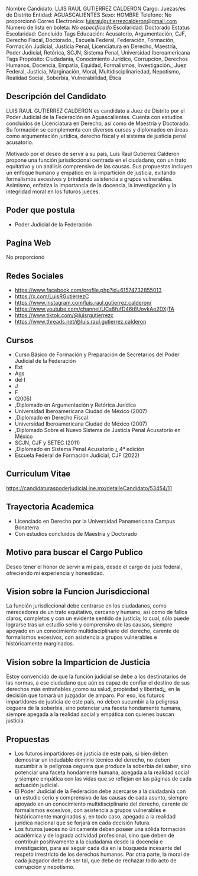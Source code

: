 Nombre Candidato: LUIS RAUL GUTIERREZ CALDERON
Cargo: Juezas/es de Distrito
Entidad: AGUASCALIENTES
Sexo: HOMBRE
Telefono: No proporcionó
Correo Electronico: luisraulgutierrezcalderon@gmail.com
Numero de lista en boleta: *No especificado*
Escolaridad: Doctorado
Estatus Escolaridad: Concluido
Tags Educación: Acusatorio, Argumentación, CJF, Derecho Fiscal, Doctorado., Escuela Federal, Federación, Formación, Formación Judicial, Justicia Penal, Licenciatura en Derecho, Maestría, Poder Judicial, Retórica, SCJN, Sistema Penal, Universidad Iberoamericana
Tags Propósito: Ciudadanía, Conocimiento Jurídico, Corrupción, Derechos Humanos, Docencia, Empatía, Equidad, Formalismos, Investigación., Juez Federal, Justicia, Marginación, Moral, Multidisciplinariedad, Nepotismo, Realidad Social, Soberbia, Vulnerabilidad, Ética


## Descripción del Candidato 

LUIS RAUL GUTIERREZ CALDERON es candidato a Juez de Distrito por el Poder Judicial de la Federación en Aguascalientes. Cuenta con estudios concluidos de Licenciatura en Derecho, así como de Maestría y Doctorado. Su formación se complementa con diversos cursos y diplomados en áreas como argumentación jurídica, derecho fiscal y el sistema de justicia penal acusatorio.

Motivado por el deseo de servir a su país, Luis Raul Gutierrez Calderon propone una función jurisdiccional centrada en el ciudadano, con un trato equitativo y un análisis comprensivo de las causas. Sus propuestas incluyen un enfoque humano y empático en la impartición de justicia, evitando formalismos excesivos y brindando asistencia a grupos vulnerables. Asimismo, enfatiza la importancia de la docencia, la investigación y la integridad moral en los futuros jueces.


## Poder que postula

- Poder Judicial de la Federación


## Pagina Web

No proporcionó


## Redes Sociales

- https://www.facebook.com/profile.php?id=61574732855013
- https://x.com/LuisRGutierrezC
- https://www.instagram.com/luis.raul.gutierrez.calderon/
- https://www.youtube.com/channel/UCs8fufD46t8UovkAo2DXjTA
- https://www.tiktok.com/@luisrgutierrezc
- https://www.threads.net/@luis.raul.gutierrez.calderon


## Cursos

- Curso Básico de Formación y Preparación de Secretarios del Poder Judicial de la Federación
- Ext
- Ags
- del I
- J
- F
- (2005)
- ,Diplomado en Argumentación y Retórica Jurídica
- Universidad Iberoamericana Ciudad de México (2007)
- ,Diplomado en Derecho Fiscal
- Universidad Iberoamericana Ciudad de México (2007)
- ,Diplomado Sobre el Nuevo Sistema de Justicia Penal Acusatorio en México
- SCJN, CJF y SETEC (2011)
- ,Diplomado en Sistema Penal Acusatorio ¿ 4ª edición
- Escuela Federal de Formación Judicial, CJF (2022)


## Curriculum Vitae

https://candidaturaspoderjudicial.ine.mx/detalleCandidato/53454/11


## Trayectoria Academica

- Licenciado en Derecho por la Universidad Panamericana Campus Bonaterra
- Con estudios concluidos de Maestría y Doctorado


## Motivo para buscar el Cargo Publico

Deseo tener el honor de servir a mi país, desde el cargo de juez federal, ofreciendo mi experiencia y honestidad.


## Vision sobre la Funcion Jurisdiccional

La función jurisdiccional debe centrarse en los ciudadanos, como merecedores de un trato equitativo, cercano y humano, así como de fallos claros, completos y con un evidente sentido de justicia; lo cual, sólo puede lograrse tras un estudio serio y comprensivo de las causas, siempre apoyado en un conocimiento multidisciplinario del derecho, carente de formalismos excesivos, con asistencia a grupos vulnerables e históricamente marginados.


## Vision sobre la Imparticion de Justicia

Estoy convencido de que la función judicial se debe a los destinatarios de las normas, a ese ciudadano que aún es capaz de confiar el destino de sus derechos más entrañables ¿como su salud, propiedad y libertad¿, en la decisión que tomará un juzgador de amparo. Por eso, los futuros impartidores de justicia de este país, no deben sucumbir a la peligrosa ceguera de la soberbia, sino potenciar una faceta hondamente humana, siempre apegada a la realidad social y empática con quienes buscan justicia.


## Propuestas

- Los futuros impartidores de justicia de este país, si bien deben demostrar un indudable dominio técnico del derecho, no deben sucumbir a la peligrosa ceguera que produce la soberbia del saber, sino potenciar una faceta hondamente humana, apegada a la realidad social y siempre empática con las vidas que se reflejan en las páginas de cada actuación judicial.
- El Poder Judicial de la Federación debe acercarse a la ciudadanía con un estudio serio y comprensivo de las causas de cada asunto, siempre apoyado en un conocimiento multidisciplinario del derecho, carente de formalismos excesivos, con asistencia a grupos vulnerables e históricamente marginados y, en todo caso, apegado a la realidad jurídica nacional que se forjará en cada decisión futura.
- Los futuros jueces no únicamente deben poseer una sólida formación académica y de lograda actividad profesional, sino que deben de contribuir positivamente a la ciudadanía desde la docencia e investigación, para así seguir cada día en la búsqueda incesante del respeto irrestricto de los derechos humanos. Por otra parte, la moral de cada juzgador debe de ser tal, que debe de rechazar todo acto de corrupción y nepotismo.

